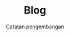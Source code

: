 ---
title: "Blog"
subtitle: "Catatan pengembangan"
layout: "posts.njk"
eleventyNavigation:
    title: Blog
    order: 4
    icon: 'edit'
---